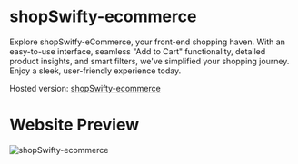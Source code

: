 # shopSwifty-ecommerce
Explore shopSwitfy-eCommerce, your front-end shopping haven. With an easy-to-use interface, seamless "Add to Cart" functionality, detailed product insights, and smart filters, we've simplified your shopping journey. Enjoy a sleek, user-friendly experience today.

Hosted version: [shopSwifty-ecommerce](https://mbglegend.github.io/shopSwitfy-ecommerce/index.html)

# Website Preview
![shopSwifty-ecommerce](https://github.com/MbgLegend/shopSwitfy-ecommerce/assets/95979029/6c310609-1e8c-4191-b24d-0c56aa977f37)
